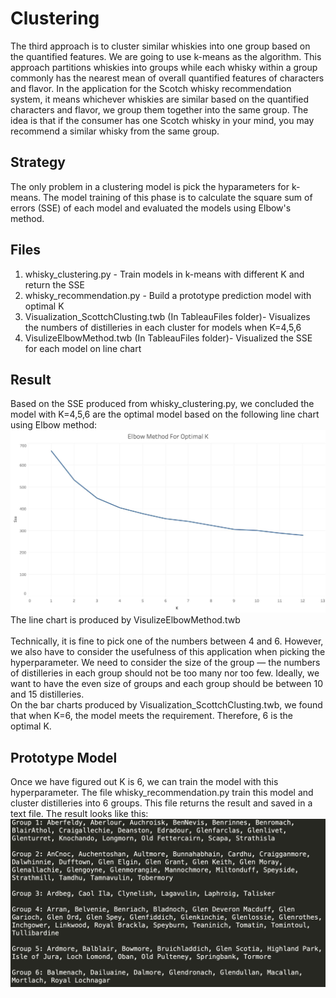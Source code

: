 # Clustering
The third approach is to cluster similar whiskies into one group based on the quantified features. We are going to use k-means as the algorithm. This approach partitions whiskies into groups while each whisky within a group commonly has the nearest mean of overall quantified features of characters and flavor. In the application for the Scotch whisky recommendation system, it means whichever whiskies are similar based on the quantified characters and flavor, we group them together into the same group. The idea is that if the consumer has one Scotch whisky in your mind, you may recommend a similar whisky from the same group.

## Strategy
The only problem in a clustering model is pick the hyparameters for k-means. The model training of this phase is to calculate the square sum of errors (SSE) of each model and evaluated the models using Elbow's method.

## Files
1. whisky_clustering.py - Train models in k-means with different K and return the SSE
2. whisky_recommendation.py - Build a prototype prediction model with optimal K
3. Visualization_ScottchClusting.twb (In TableauFiles folder)- Visualizes the numbers of distilleries in each cluster for models when K=4,5,6
4. VisulizeElbowMethod.twb (In TableauFiles folder)- Visualized the SSE for each model on line chart

## Result
Based on the SSE produced from whisky_clustering.py, we concluded the model with K=4,5,6 are the optimal model based on the following line chart using Elbow method:
<br>
<img src="../Images/eblowmethod_optimalk.jpg">
The line chart is produced by VisulizeElbowMethod.twb
<br><br>
Technically, it is fine to pick one of the numbers between 4 and 6. However, we also have to consider the usefulness of this application when picking the hyperparameter. We need to consider the size of the group — the numbers of distilleries in each group should not be too many nor too few. Ideally, we want to have the even size of groups and each group should be between 10 and 15 distilleries.
<br>
On the bar charts produced by Visualization_ScottchClusting.twb, we found that when K=6, the model meets the requirement. Therefore, 6 is the optimal K.

## Prototype Model
Once we have figured out K is 6, we can train the model with this hyperparameter. The file whisky_recommendation.py train this model and cluster distilleries into 6 groups. This file returns the result and saved in a text file. The result looks like this:
<img src="../Images/cluster_result.png">
